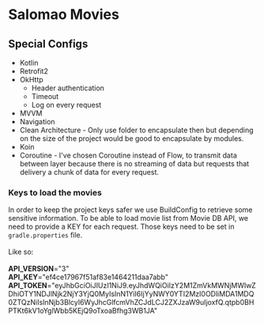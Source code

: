 # Salomao Movies

## Special Configs ##
  - Kotlin
  - Retrofit2
  - OkHttp
    - Header authentication
    - Timeout
    - Log on every request
  - MVVM <br>
  - Navigation <br>
  - Clean Architecture - Only use folder to encapsulate then but depending on the size of the project would be good to encapsulate by modules.
  - Koin
  - Coroutine - I've chosen Coroutine instead of Flow, to transmit data between layer because there is no streaming of data but requests that delivery a chunk of data for every request.


### Keys to load the movies ###
In order to keep the project keys safer we use BuildConfig to retrieve some sensitive information.
To be able to load movie list from Movie DB API, we need to provide a KEY for each request. Those keys need to be set in `gradle.properties` file.<br><br>
Like so:<br><br>
**API_VERSION**="3"<br>
**API_KEY**="ef4ce17967f51af83e1464211daa7abb"<br>
**API_TOKEN**="eyJhbGciOiJIUzI1NiJ9.eyJhdWQiOiIzY2M1ZmVkMWNjMWIwZDhiOTY1NDJlNjk2NjY3YjQ0MyIsInN1YiI6IjYyNWY0YTI2MzI0ODliMDA1MDQ0ZTQzNiIsInNjb3BlcyI6WyJhcGlfcmVhZCJdLCJ2ZXJzaW9uIjoxfQ.qtpb0BHPTKt6kV1oYglWbb5KEjQ9oTxoaBfhg3WB1JA"<br>

